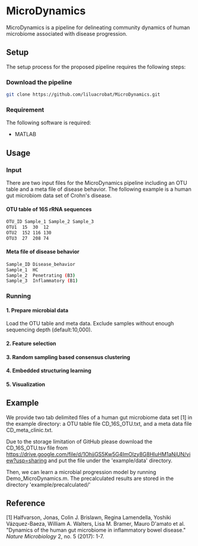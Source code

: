 # MicroDynamics
MicroDynamics is a pipeline for delineating community dynamics of human microbiome associated with disease progression.
## Setup
The setup process for the proposed pipeline requires the following steps:
### Download the pipeline
```bash
git clone https://github.com/liluacrobat/MicroDynamics.git
```
### Requirement
The following software is required:
* MATLAB

## Usage
### Input
There are two input files for the MicroDynamics pipeline including an OTU table and a meta file of disease behavior. The following example is a human gut microbiom data set of Crohn's disease. 
#### OTU table of 16S rRNA sequences
```bash
OTU_ID Sample_1 Sample_2 Sample_3
OTU1  15  30  12
OTU2  152 116 130
OTU3  27  208 74
```
#### Meta file of disease behavior
```bash
Sample_ID Disease_behavior
Sample_1  HC
Sample_2  Penetrating (B3)
Sample_3  Inflammatory (B1)
```

### Running
#### 1. Prepare microbial data
Load the OTU table and meta data. Exclude samples without enough sequencing depth (default:10,000). 

#### 2. Feature selection

#### 3. Random sampling based consensus clustering

#### 4. Embedded structuring learning

#### 5. Visualization

## Example
We provide two tab delimited files of a human gut microbiome data set [1] in the example directory: a OTU table file CD_16S_OTU.txt, and a meta data file CD_meta_clinic.txt. 

Due to the storage limitation of GitHub please download the CD_16S_OTU.tsv file from https://drive.google.com/file/d/1OhjjGS5Kw5G4ImOlzy8G8HluHM1aNjUN/view?usp=sharing and put the file under the 'example/data' directory. 

Then, we can learn a microbial progression model by running Demo_MicroDynamics.m. The precalculated results are stored in the directory 'example/precalculated/'

## Reference
[1] Halfvarson, Jonas, Colin J. Brislawn, Regina Lamendella, Yoshiki Vázquez-Baeza, William A. Walters, Lisa M. Bramer, Mauro D'amato et al. "Dynamics of the human gut microbiome in inflammatory bowel disease." *Nature Microbiology* 2, no. 5 (2017): 1-7.
